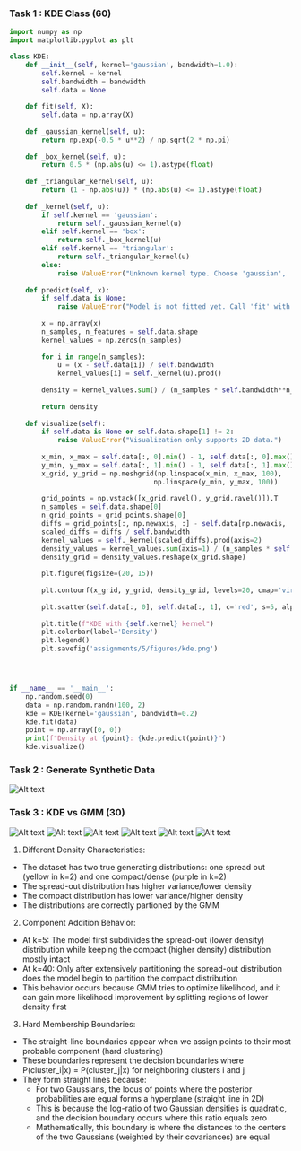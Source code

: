 ### Task 1 : KDE Class (60)
```python
import numpy as np
import matplotlib.pyplot as plt

class KDE:
    def __init__(self, kernel='gaussian', bandwidth=1.0):
        self.kernel = kernel
        self.bandwidth = bandwidth
        self.data = None
        
    def fit(self, X):
        self.data = np.array(X)
        
    def _gaussian_kernel(self, u):
        return np.exp(-0.5 * u**2) / np.sqrt(2 * np.pi)
    
    def _box_kernel(self, u):
        return 0.5 * (np.abs(u) <= 1).astype(float)
    
    def _triangular_kernel(self, u):
        return (1 - np.abs(u)) * (np.abs(u) <= 1).astype(float)
    
    def _kernel(self, u):
        if self.kernel == 'gaussian':
            return self._gaussian_kernel(u)
        elif self.kernel == 'box':
            return self._box_kernel(u)
        elif self.kernel == 'triangular':
            return self._triangular_kernel(u)
        else:
            raise ValueError("Unknown kernel type. Choose 'gaussian', 'box', or 'triangular'.")
    
    def predict(self, x):
        if self.data is None:
            raise ValueError("Model is not fitted yet. Call 'fit' with training data first.")
        
        x = np.array(x)
        n_samples, n_features = self.data.shape
        kernel_values = np.zeros(n_samples)
        
        for i in range(n_samples):
            u = (x - self.data[i]) / self.bandwidth
            kernel_values[i] = self._kernel(u).prod()
        
        density = kernel_values.sum() / (n_samples * self.bandwidth**n_features)
        
        return density
    
    def visualize(self):
        if self.data is None or self.data.shape[1] != 2:
            raise ValueError("Visualization only supports 2D data.")
        
        x_min, x_max = self.data[:, 0].min() - 1, self.data[:, 0].max() + 1
        y_min, y_max = self.data[:, 1].min() - 1, self.data[:, 1].max() + 1
        x_grid, y_grid = np.meshgrid(np.linspace(x_min, x_max, 100),
                                    np.linspace(y_min, y_max, 100))
        
        grid_points = np.vstack([x_grid.ravel(), y_grid.ravel()]).T
        n_samples = self.data.shape[0]
        n_grid_points = grid_points.shape[0]
        diffs = grid_points[:, np.newaxis, :] - self.data[np.newaxis, :, :]
        scaled_diffs = diffs / self.bandwidth
        kernel_values = self._kernel(scaled_diffs).prod(axis=2)
        density_values = kernel_values.sum(axis=1) / (n_samples * self.bandwidth**self.data.shape[1])
        density_grid = density_values.reshape(x_grid.shape)
        
        plt.figure(figsize=(20, 15))
        
        plt.contourf(x_grid, y_grid, density_grid, levels=20, cmap='viridis')
        
        plt.scatter(self.data[:, 0], self.data[:, 1], c='red', s=5, alpha=0.3, label='Data Points')  # Reduced size and added transparency
        
        plt.title(f"KDE with {self.kernel} kernel")
        plt.colorbar(label='Density')
        plt.legend()
        plt.savefig('assignments/5/figures/kde.png')




if __name__ == '__main__':
    np.random.seed(0)
    data = np.random.randn(100, 2)
    kde = KDE(kernel='gaussian', bandwidth=0.2)
    kde.fit(data)
    point = np.array([0, 0])
    print(f"Density at {point}: {kde.predict(point)}")
    kde.visualize()

```

### Task 2 : Generate Synthetic Data

![Alt text](./figures/kde_dataset.png)

### Task 3 : KDE vs GMM (30)

![Alt text](./figures/gmm_2.png)
![Alt text](./figures/gmm_3.png)
![Alt text](./figures/gmm_5.png)
![Alt text](./figures/gmm_10.png)
![Alt text](./figures/gmm_20.png)
![Alt text](./figures/gmm_40.png)


1. Different Density Characteristics:
- The dataset has two true generating distributions: one spread out (yellow in k=2) and one compact/dense (purple in k=2)
- The spread-out distribution has higher variance/lower density
- The compact distribution has lower variance/higher density
- The distributions are correctly partioned by the GMM

2. Component Addition Behavior:
- At k=5: The model first subdivides the spread-out (lower density) distribution while keeping the compact (higher density) distribution mostly intact
- At k=40: Only after extensively partitioning the spread-out distribution does the model begin to partition the compact distribution
- This behavior occurs because GMM tries to optimize likelihood, and it can gain more likelihood improvement by splitting regions of lower density first

3. Hard Membership Boundaries:
- The straight-line boundaries appear when we assign points to their most probable component (hard clustering)
- These boundaries represent the decision boundaries where P(cluster_i|x) = P(cluster_j|x) for neighboring clusters i and j
- They form straight lines because:
  - For two Gaussians, the locus of points where the posterior probabilities are equal forms a hyperplane (straight line in 2D)
  - This is because the log-ratio of two Gaussian densities is quadratic, and the decision boundary occurs where this ratio equals zero
  - Mathematically, this boundary is where the distances to the centers of the two Gaussians (weighted by their covariances) are equal



